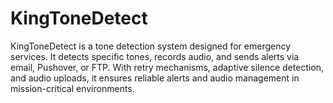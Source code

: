 # KingToneDetect
 KingToneDetect is a tone detection system designed for emergency services. It detects specific tones, records audio, and sends alerts via email, Pushover, or FTP. With retry mechanisms, adaptive silence detection, and audio uploads, it ensures reliable alerts and audio management in mission-critical environments.
